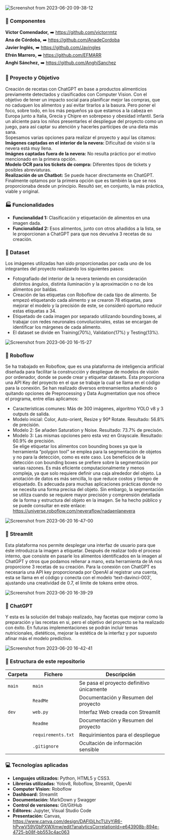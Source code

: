![Screenshot from 2023-06-20 09-38-12](https://github.com/Javingles/nADaEnLAnEvERa/assets/109460138/dabb54bd-4d76-477e-b2f0-a8d992cc34be)


### :busts_in_silhouette: Componentes
<b>Víctor Comendador,</b> :arrow_right: https://github.com/victorrmtz  
<b>Ana de Córdoba,</b> :arrow_right: https://github.com/AnadeCordoba  
<b>Javier Inglés,</b> :arrow_right: https://github.com/Javingles  
<b>Efrén Marrero,</b> :arrow_right: https://github.com/EFMARR  
<b>Anghi Sánchez,</b> :arrow_right: https://github.com/AnghiSanchez   

### :dart: Proyecto y Objetivo
Creación de recetas con ChatGPT en base a productos alimenticios previamente detectados y clasificados con Computer Vision. Con el objetivo de tener un impacto social para planificar mejor las compras, que no caduquen los alimentos y así evitar tirarlos a la basura. Pero poner el foco, sobre todo, en los más pequeños ya que estamos a la cabeza en Europa junto a Italia, Grecia y Chipre en sobrepeso y obesidad infantil. Sería un aliciente para los niños presentarles el despliegue del proyecto como un juego, para así captar su atención y hacerles participes de una dieta más sana.  
Sopesamos varias opciones para realizar el proyecto y aquí las citamos:  
<b>Imágenes captadas en el interior de la nevera:</b> Dificultad de visión si la nevera está muy llena.  
<b>Imágnes captadas fuera de la nevera:</b> No resulta práctico por el motivo mencionado en la primera opción.  
<b>Modelo OCR para los tickets de compra:</b> Diferentes tipos de tickets y posibles abreviaturas.  
<b>Realización de un Chatbot:</b> Se puede hacer directamente en ChatGPT.  
Finalmente optamos por la primera opción que es también la que se nos proporcionaba desde un principio. Resultó ser, en conjunto, la más práctica, viable y original.

### :factory: Funcionalidades
- <b>Funcionalidad 1:</b> Clasificación y etiquetación de alimentos en una imagen dada.
- <b>Funcionalidad 2:</b> Esos alimentos, junto con otros añadidos a la lista, se le proporcionan a ChatGPT para que nos devuelva 3 recetas de su creación.

### :floppy_disk: Dataset
Los imágenes utilizadas han sido proporcionadas por cada uno de los integrantes del proyecto realizando los siguientes pasos:
- Fotografiado del interior de la nevera teniendo en consideración distintos ángulos, distinta iluminación y la aproximación o no de los alimentos por baldas.
- Creación de las etiquetas con Roboflow de cada tipo de alimento. Se empezó etiquetando cada alimento y se crearon 78 etiquetas, para mejorar el modelo y la
precisión de este, se consideró oportuno reducir estas etiquetas a 34.
- Etiquetado de cada imagen por separado utilizando bounding boxes, al trabajar con redes neuronales convolucionales, estas se encargan de identificar los márgenes de
cada alimento.
- El dataset se divide en Training(70%), Validation(17%) y Testing(13%).

![Screenshot from 2023-06-20 16-15-27](https://github.com/Javingles/nADaEnLAnEvERa/assets/109460138/3dfbf895-b2d5-44f4-ac45-c6bd1bb5d549)



### :robot: Roboflow
Se ha trabajado en Roboflow, que es una plataforma de inteligencia artificial diseñada para facilitar la construcción y despliegue de modelos de visión por ordenador, donde se puede crear y etiquetar datasets. Ésta proporciona una API Key del proyecto en el que se trabaje la cual se llama en el código para la conexión. Se han realizado diversos entrenamientos añadiendo o quitando opciones de Preprocessing y Data Augmentation que nos ofrece el programa, entre ellas aplicamos: 
- Características comunes: Más de 300 imágenes, algoritmo YOLO v8 y 3 outputs de salida.
- Modelo inicial: Color, Auto-orient, Resize y 90ª Rotate. Resultado: 56.8% de precisión.
- Modelo 2: Se añaden Saturation y Noise. Resultado: 73.7% de precisón.
- Modelo 3: Las mismas opciones pero esta vez en Grayscale. Resultado: 60.9% de precisión.  
Se elige etiquetar los alimentos con bounding boxes ya que la herramienta “polygon tool” se emplea para la segmentación de objetos y no para la detección, como es este caso. Los beneficios de la detección con bounding boxes se prefiere sobre la segmentación por varias razones. Es más eficiente computacionalmente y menos compleja, ya que solo requiere definir una caja alrededor del objeto. La anotación de datos es más sencilla, lo que reduce costos y tiempo de etiquetado. Es adecuada para muchas aplicaciones prácticas donde no se necesita una forma precisa del objeto. Sin embargo, la segmentación se utiliza cuando se requiere mayor precisión y comprensión detallada de la forma y estructura del objeto en la imagen.
Se ha hecho público y se puede consultar en este enlace:
https://universe.roboflow.com/neveraflow/nadaenlanevera

![Screenshot from 2023-06-20 16-47-00](https://github.com/Javingles/nADaEnLAnEvERa/assets/109460138/a8d42025-281e-4604-bbe8-3894dabca7f4)


### :loudspeaker: Streamlit
Esta plataforma nos permite desplegar una interfaz de usuario para que éste introduzca la imagen a etiquetar. Después de realizar todo el proceso interno, que consiste en pasarle los alimentos identificados en la imagen al ChatGPT y otros que podamos rellenar a mano, esta herramienta de IA nos proporcione 3 recetas de su creación.
Para la conexión con ChatGPT es necesaria una API key proporcionada por OpenAI al registrar una cuenta, esta se llama en el código y conecta con el modelo ‘text-davinci-003’, ajustando una creatividad de 0.7, el límite de tokens entre otros. 

![Screenshot from 2023-06-20 16-39-29](https://github.com/Javingles/nADaEnLAnEvERa/assets/109460138/3aaee5fb-ba50-4326-898e-298ac4b9b49b)


### :rocket: ChatGPT
Y esta es la solución del trabajo realizado, hay facetas que mejorar como la preparación y las recetas en si, pero el objetivo del proyecto se ha realizado con éxito. En futuras implementaciones se podrán incluir temas nutricionales, dietéticos, mejorar la estética de la interfaz y por supuesto afinar más el modelo predictivo.

![Screenshot from 2023-06-20 16-42-41](https://github.com/Javingles/nADaEnLAnEvERa/assets/109460138/aa7edf8f-ee40-428b-aee9-a021705627d6)


### :open_file_folder: Estructura de este repositorio

| Carpeta | Fichero             | Descripción                                |
|---------|---------------------|--------------------------------------------|
| `main`  | `main`              | Se pasa el proyecto definitivo únicamente  |
|         | `ReadMe`            | Documentación y Resumen del proyecto       |
| `dev`   | `web.py`            | Interfaz Web creada con Streamlit          |
|         | `Readme`            | Documentación y Resumen del proyecto       |
|         | `requirements.txt`  | Requirimientos para el despliegue          |
|         | `.gitignore`        | Ocultación de información sensible         |

### :computer: Tecnologías aplicadas
- <b>Lenguajes utilizados:</b> Python, HTML5 y CSS3.
- <b>Librerías utilizadas:</b> Yolov8, Roboflow, Streamlit, OpenAI
- <b>Computer Vision:</b> Roboflow
- <b>Dashboard:</b> Streamlit
- <b>Documentación:</b> MarkDown y Swagger
- <b>Control de versiones:</b> Git/GitHub
- <b>Editores:</b> Jupyter, Visual Studio Code
- <b>Presentación:</b> Canvas, https://www.canva.com/design/DAFl0jLhcTU/yYjR6-hPvwV59V0bPXWXmw/edit?analyticsCorrelationId=e643908b-894e-4725-b08f-bb553c4ac063
